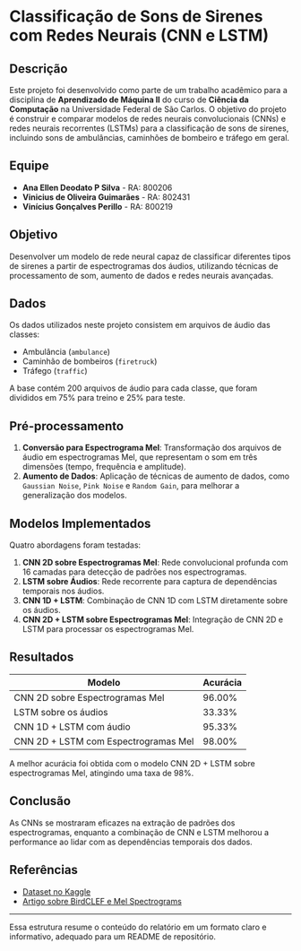 # Classificação de Sons de Sirenes com Redes Neurais (CNN e LSTM)

## Descrição

Este projeto foi desenvolvido como parte de um trabalho acadêmico para a disciplina de **Aprendizado de Máquina II** do curso de **Ciência da Computação** na Universidade Federal de São Carlos. O objetivo do projeto é construir e comparar modelos de redes neurais convolucionais (CNNs) e redes neurais recorrentes (LSTMs) para a classificação de sons de sirenes, incluindo sons de ambulâncias, caminhões de bombeiro e tráfego em geral.

## Equipe

- **Ana Ellen Deodato P Silva** - RA: 800206
- **Vinicius de Oliveira Guimarães** - RA: 802431
- **Vinícius Gonçalves Perillo** - RA: 800219

## Objetivo

Desenvolver um modelo de rede neural capaz de classificar diferentes tipos de sirenes a partir de espectrogramas dos áudios, utilizando técnicas de processamento de som, aumento de dados e redes neurais avançadas.

## Dados

Os dados utilizados neste projeto consistem em arquivos de áudio das classes:

- Ambulância (`ambulance`)
- Caminhão de bombeiros (`firetruck`)
- Tráfego (`traffic`)

A base contém 200 arquivos de áudio para cada classe, que foram divididos em 75% para treino e 25% para teste.

## Pré-processamento

1. **Conversão para Espectrograma Mel**: Transformação dos arquivos de áudio em espectrogramas Mel, que representam o som em três dimensões (tempo, frequência e amplitude).
2. **Aumento de Dados**: Aplicação de técnicas de aumento de dados, como `Gaussian Noise`, `Pink Noise` e `Random Gain`, para melhorar a generalização dos modelos.

## Modelos Implementados

Quatro abordagens foram testadas:

1. **CNN 2D sobre Espectrogramas Mel**: Rede convolucional profunda com 16 camadas para detecção de padrões nos espectrogramas.
2. **LSTM sobre Áudios**: Rede recorrente para captura de dependências temporais nos áudios.
3. **CNN 1D + LSTM**: Combinação de CNN 1D com LSTM diretamente sobre os áudios.
4. **CNN 2D + LSTM sobre Espectrogramas Mel**: Integração de CNN 2D e LSTM para processar os espectrogramas Mel.

## Resultados

| Modelo                         | Acurácia |
|--------------------------------|----------|
| CNN 2D sobre Espectrogramas Mel | 96.00%   |
| LSTM sobre os áudios            | 33.33%   |
| CNN 1D + LSTM com áudio         | 95.33%   |
| CNN 2D + LSTM com Espectrogramas Mel | 98.00% |

A melhor acurácia foi obtida com o modelo CNN 2D + LSTM sobre espectrogramas Mel, atingindo uma taxa de 98%.

## Conclusão

As CNNs se mostraram eficazes na extração de padrões dos espectrogramas, enquanto a combinação de CNN e LSTM melhorou a performance ao lidar com as dependências temporais dos dados. 

## Referências

- [Dataset no Kaggle](https://www.kaggle.com/datasets/vishnu0399/emergency-vehicle-siren-sounds)
- [Artigo sobre BirdCLEF e Mel Spectrograms](https://ceur-ws.org/Vol-3180/paper-174.pdf)

--- 

Essa estrutura resume o conteúdo do relatório em um formato claro e informativo, adequado para um README de repositório.